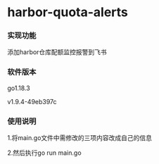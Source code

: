 # harbor-quota-alerts
### 实现功能
添加harbor仓库配额监控报警到飞书
### 软件版本
go1.18.3

v1.9.4-49eb397c
### 使用说明
1.将main.go文件中需修改的三项内容改成自己的信息

2.然后执行go run main.go
